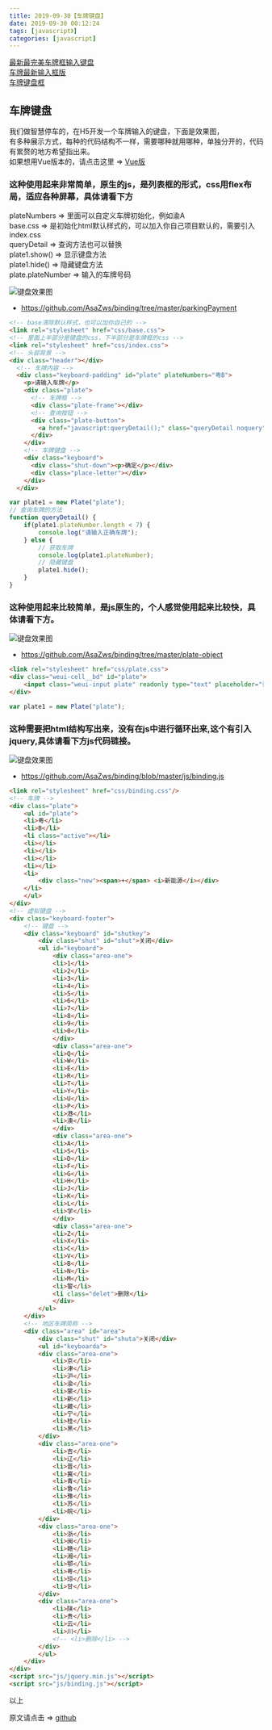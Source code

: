 ```yaml
---
title: 2019-09-30【车牌键盘】
date: 2019-09-30 00:12:24
tags: [javascript》]
categories: [javascript]
---
```


[最新最完美车牌框输入键盘](https://asazws.github.io/binding/parkingPayment/parkingPayment.html)  
[车牌最新输入框版](https://asazws.github.io/binding/plate-object/plate.html)  
[车牌键盘框](https://asazws.github.io/binding/binding.html)

## 车牌键盘
我们做智慧停车的，在H5开发一个车牌输入的键盘，下面是效果图，    
有多种展示方式，每种的代码结构不一样，需要哪种就用哪种，单独分开的，代码有累赘的地方希望指出来。    
如果想用Vue版本的，请点击这里 => [Vue版](https://github.com/AsaZws/Keyboard)

### 这种使用起来非常简单，原生的js，是列表框的形式，css用flex布局，适应各种屏幕，具体请看下方
plateNumbers => 里面可以自定义车牌初始化，例如渝A   
base.css => 是初始化html默认样式的，可以加入你自己项目默认的，需要引入index.css   
queryDetail => 查询方法也可以替换   
plate1.show() => 显示键盘方法   
plate1.hide() => 隐藏键盘方法   
plate.plateNumber => 输入的车牌号码

<img :src='$withBase("/images/keyboard.gif")' alt='键盘效果图'>

- https://github.com/AsaZws/binding/tree/master/parkingPayment

```html
<!-- base清除默认样式，也可以加你自己的 -->
<link rel="stylesheet" href="css/base.css">
<!-- 里面上半部分是键盘的css，下半部分是车牌框的css -->
<link rel="stylesheet" href="css/index.css">
<!-- 头部背景 -->
<div class="header"></div> 
  <!-- 车牌内容 -->
  <div class="keyboard-padding" id="plate" plateNumbers="粤B">
    <p>请输入车牌</p>
    <div class="plate">
      <!-- 车牌框 -->
      <div class="plate-frame"></div>
      <!-- 查询按钮 -->
      <div class="plate-button">
        <a href="javascript:queryDetail();" class="queryDetail noquery">查询</a>
      </div>
    </div>
    <!-- 车牌键盘 -->
    <div class="keyboard">
      <div class="shut-down"><p>确定</p></div>
      <div class="place-letter"></div>
    </div>
  </div>
```
```js
var plate1 = new Plate("plate");
// 查询车牌的方法
function queryDetail() {
    if(plate1.plateNumber.length < 7) {
        console.log("请输入正确车牌");
    } else {
        // 获取车牌
        console.log(plate1.plateNumber);
        // 隐藏键盘
        plate1.hide();
    }
}
```

### 这种使用起来比较简单，是js原生的，个人感觉使用起来比较快，具体请看下方。
<img :src='$withBase("/images/car.gif")' alt='键盘效果图'>

- https://github.com/AsaZws/binding/tree/master/plate-object

```html
<link rel="stylesheet" href="css/plate.css">
<div class="weui-cell__bd" id="plate">
    <input class="weui-input plate" readonly type="text" placeholder="请输入车牌" maxlength="8" value="粤B">
</div>
```
```js
var plate1 = new Plate("plate");
```

### 这种需要把html结构写出来，没有在js中进行循环出来,这个有引入jquery,具体请看下方js代码链接。
<img :src='$withBase("/images/binding.gif")' alt='键盘效果图'>

- https://github.com/AsaZws/binding/blob/master/js/binding.js

```html
<link rel="stylesheet" href="css/binding.css"/>
<!-- 车牌 -->
<div class="plate">
    <ul id="plate">
    <li>粤</li>
    <li>B</li>
    <li class="active"></li>
    <li></li>
    <li></li>
    <li></li>
    <li></li>
    <li>
        <div class="new"><span>+</span> <i>新能源</i></div>
    </li>
    </ul>
</div>
<!-- 虚拟键盘 -->
<div class="keyboard-footer">
    <!-- 键盘 -->
    <div class="keyboard" id="shutkey">
        <div class="shut" id="shut">关闭</div>
        <ul id="keyboard">
            <div class="area-one">
            <li>1</li>
            <li>2</li>
            <li>3</li>
            <li>4</li>
            <li>5</li>
            <li>6</li>
            <li>7</li>
            <li>8</li>
            <li>9</li>
            <li>0</li>
            </div>
            <div class="area-one">
            <li>Q</li>
            <li>W</li>
            <li>E</li>
            <li>R</li>
            <li>T</li>
            <li>Y</li>
            <li>U</li>
            <li>P</li>
            <li>港</li>
            <li>澳</li>
            </div>
            <div class="area-one">
            <li>A</li>
            <li>S</li>
            <li>D</li>
            <li>F</li>
            <li>G</li>
            <li>H</li>
            <li>J</li>
            <li>K</li>
            <li>L</li>
            <li>学</li>
            </div>
            <div class="area-one">
            <li>Z</li>
            <li>X</li>
            <li>C</li>
            <li>V</li>
            <li>B</li>
            <li>N</li>
            <li>M</li>
            <li>警</li>
            <li class="delet">删除</li>
            </div>
        </ul>
    </div>
    <!-- 地区车牌简称 -->
    <div class="area" id="area">
        <div class="shut" id="shuta">关闭</div>
        <ul id="keyboarda">
        <div class="area-one">
            <li>京</li>
            <li>津</li>
            <li>沪</li>
            <li>渝</li>
            <li>蒙</li>
            <li>新</li>
            <li>藏</li>
            <li>宁</li>
            <li>桂</li>
            <li>黑</li>
        </div>
        <div class="area-one">
            <li>吉</li>
            <li>辽</li>
            <li>晋</li>
            <li>冀</li>
            <li>青</li>
            <li>鲁</li>
            <li>豫</li>
            <li>苏</li>
            <li>皖</li>
        </div>
        <div class="area-one">
            <li>浙</li>
            <li>闽</li>
            <li>赣</li>
            <li>湘</li>
            <li>鄂</li>
            <li>粤</li>
            <li>琼</li>
            <li>甘</li>
        </div>
        <div class="area-one">
            <li>陕</li>
            <li>贵</li>
            <li>云</li>
            <li>川</li>
            <!-- <li>删除</li> -->
        </div>
        </ul>
    </div>
</div>
<script src="js/jquery.min.js"></script>
<script src="js/binding.js"></script>
``` 


以上

原文请点击 => [github](https://github.com/AsaZws/binding)